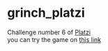 # grinch_platzi
Challenge number 6 of [Platzi](https://platzi.com/blog/grinch/)  
you can try the game on [this link](https://jhonatan247.github.io/grinch_platzi/)
